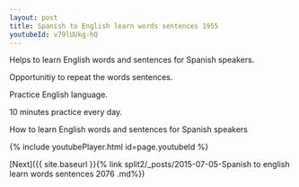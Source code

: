 ```yaml
---
layout: post
title: Spanish to English learn words sentences 1955 
youtubeId: v79lUUkg-hQ
---
```

 
 
Helps to learn English words and sentences for Spanish speakers.

Opportunitiy to repeat the words sentences. 

Practice English language. 
 
10 minutes practice every day. 
 
How to learn English words and sentences for Spanish speakers 
 
{% include youtubePlayer.html id=page.youtubeId %}
 
 
[Next]({{ site.baseurl }}{% link  split2/_posts/2015-07-05-Spanish to english learn words sentences 2076 .md%})
 
